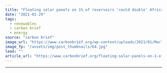 ```yaml
---
title: "Floating solar panels on 1% of reservoirs ‘could double’ Africa’s hydropower capacity"
date: "2021-01-29"
tags: 
  - renewables
  - carbon brief
  - energy
source: "carbon brief"
image_url: "https://www.carbonbrief.org/wp-content/uploads/2021/01/Marlenique-Estate-a-grid-tied-solar-PV-installation-by-New-Southern-Energy-583x372.jpg"
image_fp: "/assets/img/post_thumbnails/64.jpg"
lead: ""
article_url: "https://www.carbonbrief.org/floating-solar-panels-on-1-of-reservoirs-could-double-africas-hydropower-capacity"
---
```


---
